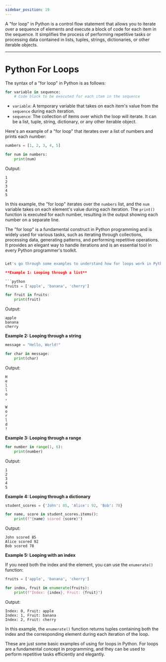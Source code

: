 ```yaml
---
sidebar_position: 19
---
```


A "for loop" in Python is a control flow statement that allows you to iterate over a sequence of elements and execute a block of code for each item in the sequence. It simplifies the process of performing repetitive tasks or processing data contained in lists, tuples, strings, dictionaries, or other iterable objects.

---
# Python For Loops

The syntax of a "for loop" in Python is as follows:

```python
for variable in sequence:
    # Code block to be executed for each item in the sequence
```

- `variable`: A temporary variable that takes on each item's value from the `sequence` during each iteration.
- `sequence`: The collection of items over which the loop will iterate. It can be a list, tuple, string, dictionary, or any other iterable object.

Here's an example of a "for loop" that iterates over a list of numbers and prints each number:

```python
numbers = [1, 2, 3, 4, 5]

for num in numbers:
    print(num)
```

Output:
```
1
2
3
4
5
```

In this example, the "for loop" iterates over the `numbers` list, and the `num` variable takes on each element's value during each iteration. The `print()` function is executed for each number, resulting in the output showing each number on a separate line.

The "for loop" is a fundamental construct in Python programming and is widely used for various tasks, such as iterating through collections, processing data, generating patterns, and performing repetitive operations. It provides an elegant way to handle iterations and is an essential tool in every Python programmer's toolkit.
```python

Let's go through some examples to understand how for loops work in Python:

**Example 1: Looping through a list**

```python
fruits = ['apple', 'banana', 'cherry']

for fruit in fruits:
    print(fruit)
```

Output:
```
apple
banana
cherry
```

**Example 2: Looping through a string**

```python
message = "Hello, World!"

for char in message:
    print(char)
```

Output:
```
H
e
l
l
o
,
 
W
o
r
l
d
!
```

**Example 3: Looping through a range**

```python
for number in range(1, 6):
    print(number)
```

Output:
```
1
2
3
4
5
```

**Example 4: Looping through a dictionary**

```python
student_scores = {'John': 85, 'Alice': 92, 'Bob': 78}

for name, score in student_scores.items():
    print(f"{name} scored {score}")
```

Output:
```
John scored 85
Alice scored 92
Bob scored 78
```

**Example 5: Looping with an index**

If you need both the index and the element, you can use the `enumerate()` function:

```python
fruits = ['apple', 'banana', 'cherry']

for index, fruit in enumerate(fruits):
    print(f"Index: {index}, Fruit: {fruit}")
```

Output:
```
Index: 0, Fruit: apple
Index: 1, Fruit: banana
Index: 2, Fruit: cherry
```

In this example, the `enumerate()` function returns tuples containing both the index and the corresponding element during each iteration of the loop.

These are just some basic examples of using for loops in Python. For loops are a fundamental concept in programming, and they can be used to perform repetitive tasks efficiently and elegantly.